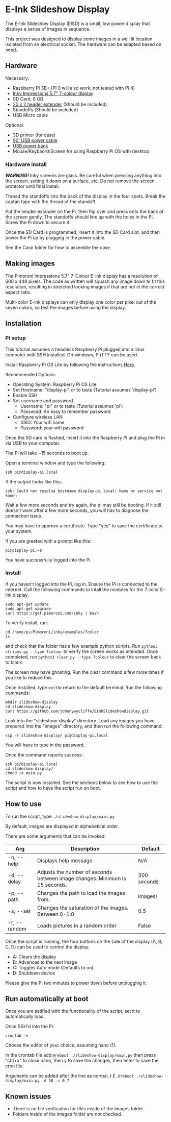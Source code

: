 # E-Ink Slideshow Display

The E-Ink Slideshow Display (EISD) is a small, low power display that displays a series of images in sequence.

This project was designed to display some images in a well lit location isolated from an electrical socket. The hardware can be adapted based on need.

## Hardware

Necessary:
- Raspberry Pi 3B+ (Pi 0 will also work, not tested with Pi 4)
- [Inky Impressions 5.7" 7-colour display](https://shop.pimoroni.com/products/inky-impression-5-7)
- SD Card, 8 GB
- [20 x 2 header extender](https://core-electronics.com.au/2x20-socket-riser-header-for-raspberry-pi-hats-and-bonnets.html) (Should be included)
- Standoffs (Should be included)
- USB Micro cable

Optional:
- 3D printer (for case)
- [90' USB power cable](https://www.amazon.com/StarTech-com-91cm-Micro-USB-Cable/dp/B0045JHJDS/ref=sr_1_4?keywords=micro+usb+cable+90+degree&qid=1677981577&sr=8-4)
- [USB power bank](https://www.amazon.com/Anker-PowerCore-Technology-High-Capacity-Compatible/dp/B07S829LBX/ref=sr_1_3?crid=3VLH6HB1MXUXX&keywords=anker+20000&qid=1677981712&sprefix=anker+20000%2Caps%2C80&sr=8-3)
- Mouse/Keybaord/Screen for using Raspberry Pi OS with desktop

### Hardware install

***WARNING!*** Inky screens are glass. Be careful when pressing anything into the screen, setting it down on a surface, etc. Do not remove the screen protector until final install.

Thread the standoffs into the back of the display in the four spots. Break the captan tape with the thread of the standoff.

Put the header extander on the Pi, then flip over and press onto the back of the screen gently. The standoffs should line up with the holes in the Pi. Screw the Pi down to secure it.

Once the SD Card is programmed, insert it into the SD Card slot, and then power the Pi up by plugging in the power cable.

See the Case folder for how to assemble the case.

## Making images

The Pimoroni Impressions 5.7" 7-Colour E-Ink display has a resolution of 600 x 448 pixels. The code as written will squash any image down to fit this resolution, resulting in stretched looking images if that are not in the correct aspect ratio.

Multi-color E-ink displays can only display one color per pixel out of the seven colors, so test the images before using the display.

## Installation

### Pi setup

This tutorial assumes a headless Raspberry Pi plugged into a linux computer with SSH installed. On windows, PuTTY can be used.

Install Raspberry Pi OS Lite by following the instructions [Here](https://www.raspberrypi.com/software/).

Recommended Options:
- Operating System: Raspberry Pi OS Lite
- Set Hostname: "display-pi" or to taste (Tutorial assumes 'display-pi')
- Enable SSH
- Set username and password
  - Username: "pi" or to taste (Tutorial assumes 'pi')
  - Password: An easy to remember password
- Configure wireless LAN
  - SSID: Your wifi name
  - Password: your wifi password

Once the SD card is flashed, insert it into the Raspberry Pi and plug the Pi in via USB to your computer.

The Pi will take ~15 seconds to boot up.

Open a terminal window and type the following:

```
ssh pi@display-pi.local
```

If the output looks like this:

```
ssh: Could not resolve hostname display-pi.local: Name or service not known
```

Wait a few more seconds and try again, the pi may still be booting. If it still doesn't work after a few more seconds, you will hav to diagnose the connection issue.

You may have to approve a certificate. Type "yes" to save the certificate to your system.

If you are greeted with a prompt like this:

```console
pi@display-pi:~$
```

You have successfully logged into the Pi.

### Install

If you haven't logged into the Pi, log in. Ensure the Pi is connected to the internet. Call the following commands to intall the modules for the 7 color E-ink display.

```
sudo apt-get update
sudo apt-get upgrade
curl https://get.pimoroni.com/inky | bash
```

To verify install, run:

```
cd /home/pi/Pimoroni/inky/examples/7color
ls
```

and check that the folder has a few example python scripts. Run `python3 stripes.py --type 7colour` to verify the screen works as intended. Once completed, run `python3 clear.py --type 7colour` to clear the screen back to blank. 

The screen may have ghosting. Run the clear command a few more times if you like to reduce this.

Once installed, type `exit`to return to the default terminal. Run the following commands:

```
mkdir slideshow-display
cd slideshow-display
curl https://github.com/johnnywycliffe/EInkSlideshowDisplay.git
```

Look into the "slideshow-display" directory. Load any images you have prepared into the "images" directory, and then run the following command:

```
scp -r slideshow-display/ pi@display-pi.local
```

You will have to type in the password.

Once the command reports success: 

```
ssh pi@display-pi.local
cd slideshow-display/
chmod +x main.py
```

The script is now installed. See the sections below to see how to use the script and how to have the script run on boot.

## How to use

To run the script, type `./slideshow-display/main.py`

By default, images are displayed in alphebetical order.

There are some arguments that can be invoked:

| Arg | Description | Default |
| --- | ----------- | ------- |
| -h, --help | Displays help message | N/A |
| -d, --delay | Adjusts the number of seconds between image changes. Minimum is 15 seconds. | 300 seconds |
| -p, --path | Changes the path to load the images from. | images/ |
| -s, --sat | Changes the saturation of the images. Between 0-1.0 | 0.5 |
| -r, --random | Loads pictures in a random order | False |

Once the script is running, the four buttons on the side of the display (A, B, C, D) can be used to control the display.

- A: Clears the display
- B: Advances to the next image
- C: Toggles Auto mode (Defaults to on)
- D: Shutdown device

Please give the Pi two minutes to power down before unplugging it.

## Run automatically at boot

Once you are satified with the functionality of the script, set it to automatically load.

Once SSH'd into the Pi:

```
crontab -e
```

Choose the editor of your choice, assuming nano (1).

In the crontab file add `@reboot ./slideshow-display/main.py` then press "ctrl+x" to close nano, then y to save the changes, then enter to save the cron file.

Argumants can be added after the line as normal, I.E. `@reboot ./slideshow-display/main.py -d 30 -s 0.7`

## Known issues

- There is no file verification for files inside of the images folder.
- Folders inside of the images folder are not checked.

